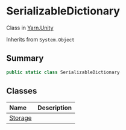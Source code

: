 # SerializableDictionary

Class in [Yarn.Unity](/docs/api/csharp/yarn.unity.md)

Inherits from `System.Object`

## Summary



```csharp
public static class SerializableDictionary
```

## Classes

|Name|Description|
|:---|:---|
|[Storage](/docs/api/csharp/yarn.unity.serializabledictionary.storage.md)||

